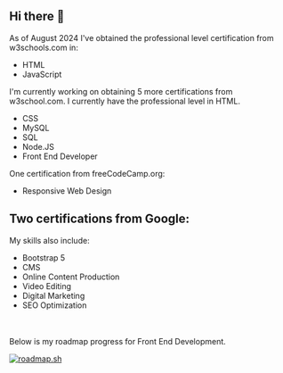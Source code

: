## Hi there 👋

As of August 2024 I've obtained the professional level certification from w3schools.com in:
- HTML
- JavaScript

I'm currently working on obtaining 5 more certifications from w3school.com. I currently have the professional level in HTML.
- CSS
- MySQL
- SQL
- Node.JS
- Front End Developer

One certification from freeCodeCamp.org:
- Responsive Web Design

Two certifications from Google:
- 

My skills also include:
- Bootstrap 5
- CMS
- Online Content Production
- Video Editing
- Digital Marketing
- SEO Optimization
<br>
<br>
Below is my roadmap progress for Front End Development.

<a href="https://roadmap.sh"><img src="https://roadmap.sh/card/wide/66c25e3f837d383f4ae8f081?variant=dark&roadmaps=frontend" alt="roadmap.sh"/></a>

<!-- This Uses The Language Markdown. To Change Lookup Markdown Syntax.
**techBaker91/techBaker91** is a ✨ _special_ ✨ repository because its `README.md` (this file) appears on your GitHub profile.

Here are some ideas to get you started:

- 🔭 I’m currently working on ...
- 🌱 I’m currently learning ...
- 👯 I’m looking to collaborate on ...
- 🤔 I’m looking for help with ...
- 💬 Ask me about ...
- 📫 How to reach me: ...
- 😄 Pronouns: ...
- ⚡ Fun fact: ...
-->

